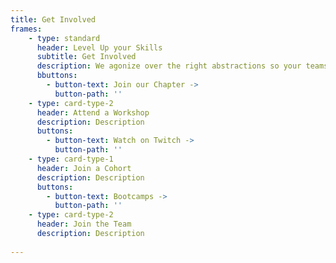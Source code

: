 ```yaml
---
title: Get Involved
frames: 
    - type: standard
      header: Level Up your Skills
      subtitle: Get Involved
      description: We agonize over the right abstractions so your teams don’t need to stitch together disparate systems or spend months integrating payments functionality.
      bbuttons:
        - button-text: Join our Chapter ->
          button-path: ''
    - type: card-type-2
      header: Attend a Workshop
      description: Description
      buttons:
        - button-text: Watch on Twitch ->
          button-path: ''
    - type: card-type-1
      header: Join a Cohort
      description: Description
      buttons:
        - button-text: Bootcamps ->
          button-path: ''
    - type: card-type-2
      header: Join the Team
      description: Description
      
---
```

